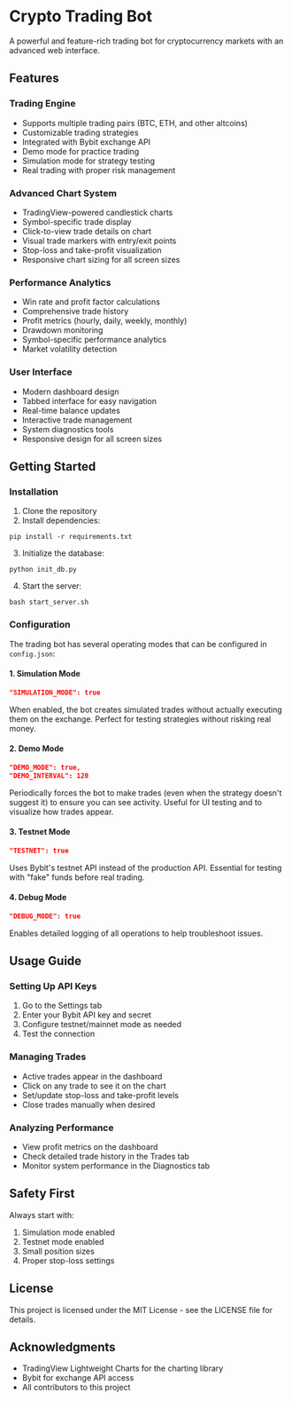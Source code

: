 # Crypto Trading Bot

A powerful and feature-rich trading bot for cryptocurrency markets with an advanced web interface. 

## Features

### Trading Engine
- Supports multiple trading pairs (BTC, ETH, and other altcoins)
- Customizable trading strategies
- Integrated with Bybit exchange API
- Demo mode for practice trading
- Simulation mode for strategy testing
- Real trading with proper risk management

### Advanced Chart System
- TradingView-powered candlestick charts
- Symbol-specific trade display
- Click-to-view trade details on chart
- Visual trade markers with entry/exit points
- Stop-loss and take-profit visualization
- Responsive chart sizing for all screen sizes

### Performance Analytics
- Win rate and profit factor calculations
- Comprehensive trade history
- Profit metrics (hourly, daily, weekly, monthly)
- Drawdown monitoring
- Symbol-specific performance analytics
- Market volatility detection

### User Interface
- Modern dashboard design
- Tabbed interface for easy navigation
- Real-time balance updates
- Interactive trade management
- System diagnostics tools
- Responsive design for all screen sizes

## Getting Started

### Installation

1. Clone the repository
2. Install dependencies:
```
pip install -r requirements.txt
```
3. Initialize the database:
```
python init_db.py
```
4. Start the server:
```
bash start_server.sh
```

### Configuration

The trading bot has several operating modes that can be configured in `config.json`:

#### 1. Simulation Mode
```json
"SIMULATION_MODE": true
```
When enabled, the bot creates simulated trades without actually executing them on the exchange. Perfect for testing strategies without risking real money.

#### 2. Demo Mode
```json
"DEMO_MODE": true,
"DEMO_INTERVAL": 120
```
Periodically forces the bot to make trades (even when the strategy doesn't suggest it) to ensure you can see activity. Useful for UI testing and to visualize how trades appear.

#### 3. Testnet Mode
```json
"TESTNET": true
```
Uses Bybit's testnet API instead of the production API. Essential for testing with "fake" funds before real trading.

#### 4. Debug Mode
```json
"DEBUG_MODE": true
```
Enables detailed logging of all operations to help troubleshoot issues.

## Usage Guide

### Setting Up API Keys

1. Go to the Settings tab
2. Enter your Bybit API key and secret
3. Configure testnet/mainnet mode as needed
4. Test the connection

### Managing Trades

- Active trades appear in the dashboard
- Click on any trade to see it on the chart
- Set/update stop-loss and take-profit levels
- Close trades manually when desired

### Analyzing Performance

- View profit metrics on the dashboard
- Check detailed trade history in the Trades tab
- Monitor system performance in the Diagnostics tab

## Safety First

Always start with:
1. Simulation mode enabled
2. Testnet mode enabled
3. Small position sizes
4. Proper stop-loss settings

## License

This project is licensed under the MIT License - see the LICENSE file for details.

## Acknowledgments

- TradingView Lightweight Charts for the charting library
- Bybit for exchange API access
- All contributors to this project
